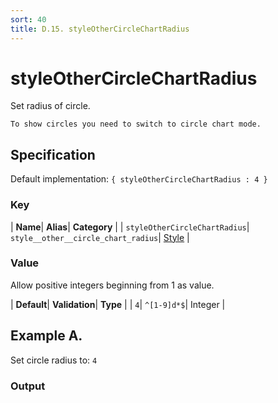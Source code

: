 ```yaml
---
sort: 40
title: D.15. styleOtherCircleChartRadius
---
```

# styleOtherCircleChartRadius

Set radius of circle.

```note
To show circles you need to switch to circle chart mode.
```


## Specification

Default implementation: ```{ styleOtherCircleChartRadius : 4 }```

### Key

| **Name**| **Alias**| **Category** |
| ```styleOtherCircleChartRadius```| ```style__other__circle_chart_radius```| [Style](../options/#style) |

### Value

Allow positive integers beginning from 1 as value.

| **Default**| **Validation**| **Type** |
| ```4```| ```^[1-9]d*$```| Integer |



## Example A.

Set circle radius to: ```4```

### Output

  <div id="a">
      <script> 
          d3.statosio( 
    file, 
    "name", 
    [ "mobile" ], 
    { "showDataAsCircle" : true, "styleOtherCircleChartRadius" : 4, "view__dom_id" : "a" }
)

      </script>
  </div>

Open output in a [blank window](../sources/styleOtherCircleChartRadius--example-a.html){:target="_self"}. 
Download examples [as zip](../sources/styleOtherCircleChartRadius.zip){:target="_blank"}. 

### Parameters

This dataset shows the mobile google pagerank performance score for a certain website.

| | **Value** | **Type** |
|------:|:------|:------|
| **Source** | ["../data/performance.json"](../data/performance.json) | String |
| **X** | ```"name"``` | String |
| **Y** | ```[ "mobile" ]``` | Array |
| **Options** | ```{ "showDataAsCircle" : true, "styleOtherCircleChartRadius" : 4 }``` | Object |


### Source Code

* Invoke Function

```javascript
d3.statosio( 
    file, 
    "name", 
    [ "mobile" ], 
    { "showDataAsCircle" : true, "styleOtherCircleChartRadius" : 4 }
)
```

* HTML Implementation

```html
<!DOCTYPE html>
<head>
    <title>d3.statosio - styleOtherCircleChartRadius</title>
    <meta content="text/html;charset=utf-8" http-equiv="Content-Type">
    <meta content="utf-8" http-equiv="encoding">
    <script src="https://cdnjs.cloudflare.com/ajax/libs/d3/6.2.0/d3.js"></script>
    <script src="https://cdnjs.cloudflare.com/ajax/libs/statosio/0.9/statosio.js"></script>
</head>
<body>
    <script>
        d3.json( "../data/performance.json" )
            .then( ( file ) => {
                d3.statosio( 
                    file, 
                    "name", 
                    [ "mobile" ], 
                    { "showDataAsCircle" : true, "styleOtherCircleChartRadius" : 4 }
                )
            } )
    </script>
</body>
```
## Example B.

Set circle radius to: ```14```

### Output

  <div id="b">
      <script> 
          d3.statosio( 
    file, 
    "name", 
    [ "mobile" ], 
    { "showDataAsCircle" : true, "styleOtherCircleChartRadius" : 14, "view__dom_id" : "b" }
)

      </script>
  </div>

Open output in a [blank window](../sources/styleOtherCircleChartRadius--example-b.html){:target="_self"}. 
Download examples [as zip](../sources/styleOtherCircleChartRadius.zip){:target="_blank"}. 

### Parameters

This dataset shows the mobile google pagerank performance score for a certain website.

| | **Value** | **Type** |
|------:|:------|:------|
| **Source** | ["../data/performance.json"](../data/performance.json) | String |
| **X** | ```"name"``` | String |
| **Y** | ```[ "mobile" ]``` | Array |
| **Options** | ```{ "showDataAsCircle" : true, "styleOtherCircleChartRadius" : 14 }``` | Object |


### Source Code

* Invoke Function

```javascript
d3.statosio( 
    file, 
    "name", 
    [ "mobile" ], 
    { "showDataAsCircle" : true, "styleOtherCircleChartRadius" : 14 }
)
```

* HTML Implementation

```html
<!DOCTYPE html>
<head>
    <title>d3.statosio - styleOtherCircleChartRadius</title>
    <meta content="text/html;charset=utf-8" http-equiv="Content-Type">
    <meta content="utf-8" http-equiv="encoding">
    <script src="https://cdnjs.cloudflare.com/ajax/libs/d3/6.2.0/d3.js"></script>
    <script src="https://cdnjs.cloudflare.com/ajax/libs/statosio/0.9/statosio.js"></script>
</head>
<body>
    <script>
        d3.json( "../data/performance.json" )
            .then( ( file ) => {
                d3.statosio( 
                    file, 
                    "name", 
                    [ "mobile" ], 
                    { "showDataAsCircle" : true, "styleOtherCircleChartRadius" : 14 }
                )
            } )
    </script>
</body>
```
